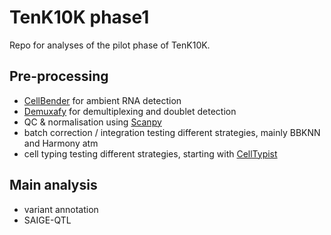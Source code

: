 # TenK10K phase1

Repo for analyses of the pilot phase of TenK10K.

## Pre-processing

* [CellBender](https://cellbender.readthedocs.io/en/latest/tutorial/index.html) for ambient RNA detection
* [Demuxafy](https://demultiplexing-doublet-detecting-docs.readthedocs.io/en/latest/index.html) for demultiplexing and doublet detection
* QC & normalisation using [Scanpy](https://scanpy.readthedocs.io/en/stable/)
* batch correction / integration testing different strategies, mainly BBKNN and Harmony atm
* cell typing testing different strategies, starting with [CellTypist](https://www.celltypist.org/)

## Main analysis

* variant annotation
* SAIGE-QTL

